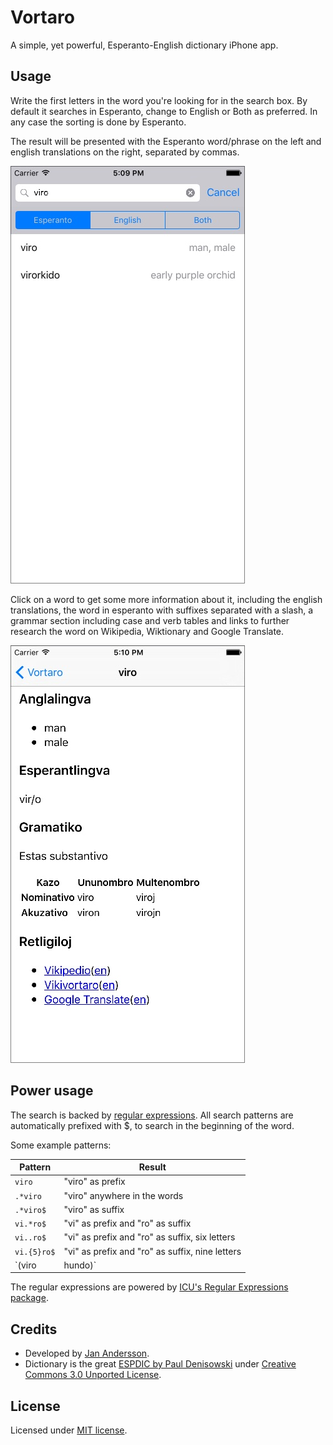 Vortaro
=======

A simple, yet powerful, Esperanto-English dictionary iPhone app.

Usage
-----
Write the first letters in the word you're looking for in the search box. By default it searches in Esperanto, change to English or Both as preferred. In any case the sorting is done by Esperanto.

The result will be presented with the Esperanto word/phrase on the left and english translations on the right, separated by commas.

![Screenshot of Search](Screenshots/screenshot_search.jpg)

Click on a word to get some more information about it, including the english translations, the word in esperanto with suffixes separated with a slash, a grammar section including case and verb tables and links to further research the word on Wikipedia, Wiktionary and Google Translate.

![Screenshot of Search](Screenshots/screenshot_detail.jpg)

Power usage
-----------
The search is backed by [regular expressions](https://en.wikipedia.org/wiki/Regular_expression). All search patterns are automatically prefixed with $, to search in the beginning of the word.

Some example patterns:

| Pattern        | Result                                          |
| -------------- | ----------------------------------------------- |
| `viro`         | "viro" as prefix                                |
| `.*viro`       | "viro" anywhere in the words                    |
| `.*viro$`      | "viro" as suffix                                |
| `vi.*ro$`      | "vi" as prefix and "ro" as suffix               |
| `vi..ro$`      | "vi" as prefix and "ro" as suffix, six letters  |
| `vi.{5}ro$`    | "vi" as prefix and "ro" as suffix, nine letters |
| `(viro|hundo)` | "viro" or "hundo" as prefix                     |

The regular expressions are powered by [ICU's Regular Expressions package](http://userguide.icu-project.org/strings/regexp).

Credits
-------
* Developed by [Jan Andersson](https://github.com/janne).
* Dictionary is the great [ESPDIC by Paul Denisowski](http://www.denisowski.org/Esperanto/espdic_readme.htm) under [Creative Commons 3.0 Unported License](http://creativecommons.org/licenses/by/3.0/).

License
-------
Licensed under [MIT license](https://github.com/janne/vortaro/blob/master/LICENSE).
